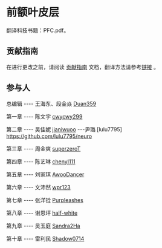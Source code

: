 
# 前额叶皮层

翻译科技书籍：PFC.pdf。

## 贡献指南
在进行更改之前，请阅读 [贡献指南](https://github.com/OpenHUTB/bazaar/blob/master/CONTRIBUTING.md) 文档，翻译方法请参考[链接](https://github.com/OpenHUTB/bazaar/blob/master/translation.md) 。


## 参与人

总编辑 ---- 王海东、段金焱 [Duan359](https://github.com/Duan359)

第一章  ---- 陈文宇 [cwycwy299](https://github.com/cwycwy299) 

第二章  ---- 吴佳妮 [jianiwuoo](https://github.com/jianiwuoo)  ---尹璐 [lulu7795] https://github.com/lulu7795/neuro  

第三章  ---- 周金爽 [superzeroT](https://github.com/superzeroT)

第四章  ---- 陈艺琳 [chenyl111](https://github.com/chenyl111)

第五章  ---- 刘家琪 [AwooDancer](https://github.com/AwooDancer)

第六章  ---- 文沛然 [wpr123](https://github.com/wpr123)

第七章  ---- 张洋铨 [Purpleashes](https://github.com/Purpleashes)

第八章  ---- 谢恩坪 [half-white](https://github.com/half-white)

第九章  ---- 吴玉庭 [Sandra2Ha](https://github.com/Sandra2Ha)

第十章  ---- 雷利民 [Shadow0714](https://github.com/Shadow0714)
